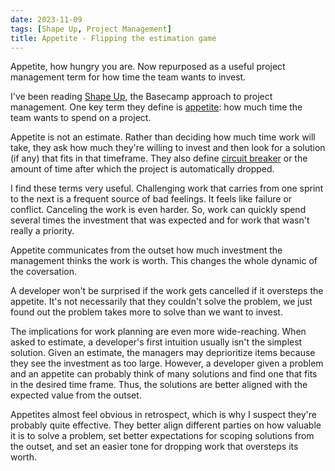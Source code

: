 ```yaml
---
date: 2023-11-09
tags: [Shape Up, Project Management]
title: Appetite - Flipping the estimation game
---
```


Appetite, how hungry you are. Now repurposed as a useful project management term for how time the team wants to invest.
<!--more-->

I've been reading [Shape Up](https://basecamp.com/shapeup), the Basecamp approach to project management. One key term they define is [appetite](https://basecamp.com/shapeup/1.2-chapter-03#setting-the-appetite): how much time the team wants to spend on a project.

Appetite is not an estimate. Rather than deciding how much time work will take, they ask how much they're willing to invest and then look for a solution (if any) that fits in that timeframe. They also define [circuit breaker](https://basecamp.com/shapeup/2.2-chapter-08#the-circuit-breaker) or the amount of time after which the project is automatically dropped.

I find these terms very useful. Challenging work that carries from one sprint to the next is a frequent source of bad feelings. It feels like failure or conflict. Canceling the work is even harder. So, work can quickly spend several times the investment that was expected and for work that wasn't really a priority.

Appetite communicates from the outset how much investment the management thinks the work is worth. This changes the whole dynamic of the coversation.

A developer won't be surprised if the work gets cancelled if it oversteps the appetite. It's not necessarily that they couldn't solve the problem, we just found out the problem takes more to solve than we want to invest. 

The implications for work planning are even more wide-reaching. When asked to estimate, a developer's first intuition usually isn't the simplest solution.
Given an estimate, the managers may deprioritize items because they see the investment as too large. However, a developer given a problem and an appetite can probably think of many solutions and find one that fits in the desired time frame. Thus, the solutions are better aligned with the expected value from the outset.

Appetites almost feel obvious in retrospect, which is why I suspect they're probably quite effective. They better align different parties on how valuable it is to solve a problem, set better expectations for scoping solutions from the outset, and set an easier tone for dropping work that oversteps its worth.